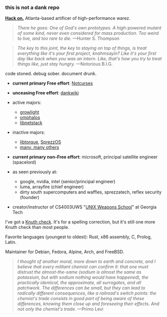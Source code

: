 ### this is not a dank repo

**[Hack on.](https://nick-black.com/dankwiki/index.php/Hack_on)** Atlanta-based artificer of high-performance warez.

> *There he goes: One of God's own prototypes. A high-powered mutant of some kind, never even considered for mass production. Too weird to live, and too rare to die.*
—Hunter S. Thompson

> *The key to this joint, the key to staying on top of things, is treat everything like it's your first project, knahmsayin? Like it's your first day like back when you was an intern. Like, that's how you try to treat things like, just stay hungry.*
—Notorious B.I.G.

code stoned. debug sober. document drunk.

* **current primary Free effort**: [Notcurses](https://github.com/dankamongmen/notcurses)
* **unceasing Free effort**: [dankwiki](https://nick-black.com/dankwiki/index.php/Hack_on)
* active majors:
    * [growlight](https://github.com/dankamongmen/growlight)
    * [omphalos](https://github.com/dankamongmen/omphalos)
    * [libnetstack](https://github.com/dankamongmen/libnetstack)
* inactive majors:
    * [libtorque](https://github.com/dankamongmen/libtorque), [SprezzOS](https://www.sprezzatech.com/wiki/index.php/SprezzOS)
    * [many, many others](https://nick-black.com/dankwiki/index.php?title=Hackery)

* **current primary non-Free effort**: microsoft, principal satellite engineer (spacelord)
* as seen previously at:
    * google, nvidia, intel (senior/principal engineer)
    * luma, arrayfire (chief engineer)
    * dirty south supercomputers and waffles, sprezzatech, reflex security (founder)
* creator/instructor of CS4003UWS "[UNIX Weapons School](https://nick-black.com/dankwiki/index.php/UNIX_Weapons_School)" at Georgia Tech

I've got a [Knuth check](https://en.wikipedia.org/wiki/Knuth_reward_check). It's for a spelling correction, but it's still one more Knuth check than most people.

Favorite languages (youngest to oldest): Rust, x86 assembly, C, Prolog, Latin.

Maintainer for Debian, Fedora, Alpine, Arch, and FreeBSD.

> *I thought of another moral, more down to earth and concrete, and I believe that every militant chemist can confirm it: that one must distrust the almost-the-same (sodium is almost the same as potassium, but with sodium nothing would have happened), the practically identical, the approximate, all surrogates, and all patchwork. The differences can be small, but they can lead to radically different consequences, like a railroad's switch points: the chemist's trade consists in good part of being aware of these differences, knowing them close up and foreseeing their effects. And not only the chemist's trade.*
—Primo Levi
